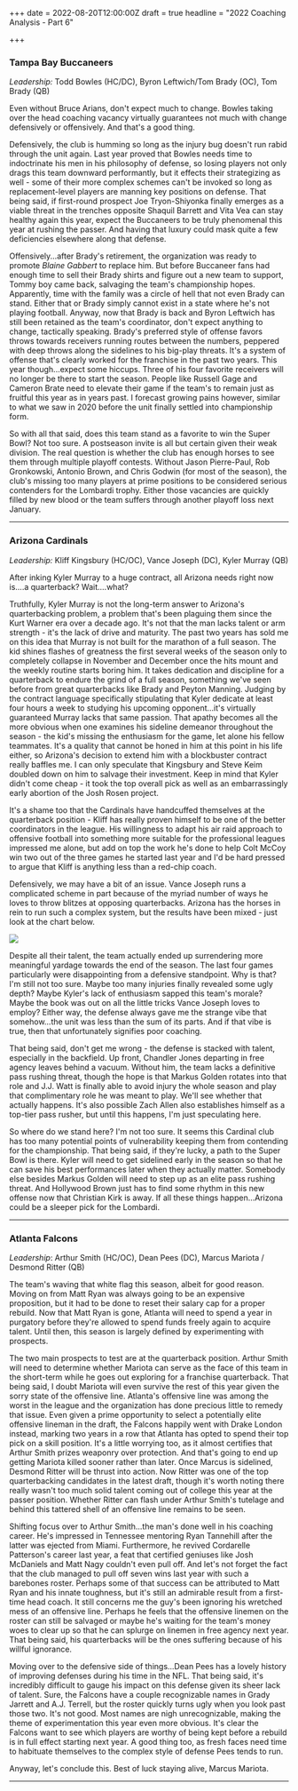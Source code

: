 +++
date = 2022-08-20T12:00:00Z
draft = true
headline = "2022 Coaching Analysis - Part 6"

+++
### Tampa Bay Buccaneers

_Leadership:_ Todd Bowles (HC/DC), Byron Leftwich/Tom Brady (OC), Tom Brady (QB)

Even without Bruce Arians, don't expect much to change. Bowles taking over the head coaching vacancy virtually guarantees not much with change defensively or offensively. And that's a good thing.

Defensively, the club is humming so long as the injury bug doesn't run rabid through the unit again. Last year proved that Bowles needs time to indoctrinate his men in his philosophy of defense, so losing players not only drags this team downward performantly, but it effects their strategizing as well - some of their more complex schemes can't be invoked so long as replacement-level players are manning key positions on defense. That being said, if first-round prospect Joe Tryon-Shiyonka finally emerges as a viable threat in the trenches opposite Shaquil Barrett and Vita Vea can stay healthy again this year, expect the Buccaneers to be truly phenomenal this year at rushing the passer. And having that luxury could mask quite a few deficiencies elsewhere along that defense.

Offensively...after Brady's retirement, the organization was ready to promote _Blaine Gabbert_ to replace him. But before Buccaneer fans had enough time to sell their Brady shirts and figure out a new team to support, Tommy boy came back, salvaging the team's championship hopes. Apparently, time with the family was a circle of hell that not even Brady can stand. Either that or Brady simply cannot exist in a state where he's not playing football. Anyway, now that Brady is back and Byron Leftwich has still been retained as the team's coordinator, don't expect anything to change, tactically speaking. Brady's preferred style of offense favors throws towards receivers running routes between the numbers, peppered with deep throws along the sidelines to his big-play threats. It's a system of offense that's clearly worked for the franchise in the past two years. This year though...expect some hiccups. Three of his four favorite receivers will no longer be there to start the season. People like Russell Gage and Cameron Brate need to elevate their game if the team's to remain just as fruitful this year as in years past. I forecast growing pains however, similar to what we saw in 2020 before the unit finally settled into championship form.

So with all that said, does this team stand as a favorite to win the Super Bowl? Not too sure. A postseason invite is all but certain given their weak division. The real question is whether the club has enough horses to see them through multiple playoff contests. Without Jason Pierre-Paul, Rob Gronkowski, Antonio Brown, and Chris Godwin (for most of the season), the club's missing too many players at prime positions to be considered serious contenders for the Lombardi trophy. Either those vacancies are quickly filled by new blood or the team suffers through another playoff loss next January.

***

### Arizona Cardinals

_Leadership:_ Kliff Kingsbury (HC/OC), Vance Joseph (DC), Kyler Murray (QB)

After inking Kyler Murray to a huge contract, all Arizona needs right now is....a quarterback? Wait....what?

Truthfully, Kyler Murray is not the long-term answer to Arizona's quarterbacking problem, a problem that's been plaguing them since the Kurt Warner era over a decade ago. It's not that the man lacks talent or arm strength - it's the lack of drive and maturity. The past two years has sold me on this idea that Murray is not built for the marathon of a full season. The kid shines flashes of greatness the first several weeks of the season only to completely collapse in November and December once the hits mount and the weekly routine starts boring him. It takes dedication and discipline for a quarterback to endure the grind of a full season, something we've seen before from great quarterbacks like Brady and Peyton Manning. Judging by the contract language specifically stipulating that Kyler dedicate at least four hours a week to studying his upcoming opponent...it's virtually guaranteed Murray lacks that same passion. That apathy becomes all the more obvious when one examines his sideline demeanor throughout the season - the kid's missing the enthusiasm for the game, let alone his fellow teammates. It's a quality that cannot be honed in him at this point in his life either, so Arizona's decision to extend him with a blockbuster contract really baffles me. I can only speculate that Kingsbury and Steve Keim doubled down on him to salvage their investment. Keep in mind that Kyler didn't come cheap - it took the top overall pick as well as an embarrassingly early abortion of the Josh Rosen project.

It's a shame too that the Cardinals have handcuffed themselves at the quarterback position - Kliff has really proven himself to be one of the better coordinators in the league. His willingness to adapt his air raid approach to offensive football into something more suitable for the professional leagues impressed me alone, but add on top the work he's done to help Colt McCoy win two out of the three games he started last year and I'd be hard pressed to argue that Kliff is anything less than a red-chip coach.

Defensively, we may have a bit of an issue. Vance Joseph runs a complicated scheme in part because of the myriad number of ways he loves to throw blitzes at opposing quarterbacks. Arizona has the horses in rein to run such a complex system, but the results have been mixed - just look at the chart below.

![](/uploads/arizonadefense.png)

Despite all their talent, the team actually ended up surrendering more meaningful yardage towards the end of the season. The last four games particularly were disappointing from a defensive standpoint. Why is that? I'm still not too sure. Maybe too many injuries finally revealed some ugly depth? Maybe Kyler's lack of enthusiasm sapped this team's morale?  Maybe the book was out on all the little tricks Vance Joseph loves to employ? Either way, the defense always gave me the strange vibe that somehow...the unit was less than the sum of its parts. And if that vibe is true, then that unfortunately signifies poor coaching.

That being said, don't get me wrong - the defense is stacked with talent, especially in the backfield. Up front, Chandler Jones departing in free agency leaves behind a vacuum. Without him, the team lacks a definitive pass rushing threat, though the hope is that Markus Golden rotates into that role and J.J. Watt is finally able to avoid injury the whole season and play that complimentary role he was meant to play. We'll see whether that actually happens. It's also possible Zach Allen also establishes himself as a top-tier pass rusher, but until this happens, I'm just speculating here.

So where do we stand here? I'm not too sure. It seems this Cardinal club has too many potential points of vulnerability keeping them from contending for the championship. That being said, if they're lucky, a path to the Super Bowl is there. Kyler will need to get sidelined early in the season so that he can save his best performances later when they actually matter. Somebody else besides Markus Golden will need to step up as an elite pass rushing threat. And Hollywood Brown just has to find some rhythm in this new offense now that Christian Kirk is away. If all these things happen...Arizona could be a sleeper pick for the Lombardi.

***

### Atlanta Falcons

_Leadership_: Arthur Smith (HC/OC), Dean Pees (DC), Marcus Mariota / Desmond Ritter (QB)

The team's waving that white flag this season, albeit for good reason. Moving on from Matt Ryan was always going to be an expensive proposition, but it had to be done to reset their salary cap for a proper rebuild. Now that Matt Ryan is gone, Atlanta will need to spend a year in purgatory before they're allowed to spend funds freely again to acquire talent. Until then, this season is largely defined by experimenting with prospects.

The two main prospects to test are at the quarterback position. Arthur Smith will need to determine whether Mariota can serve as the face of this team in the short-term while he goes out exploring for a franchise quarterback. That being said, I doubt Mariota will even survive the rest of this year given the sorry state of the offensive line. Atlanta's offensive line was among the worst in the league and the organization has done precious little to remedy that issue. Even given a prime opportunity to select a potentially elite offensive lineman in the draft, the Falcons happily went with Drake London instead, marking two years in a row that Atlanta has opted to spend their top pick on a skill position. It's a little worrying too, as it almost certifies that Arthur Smith prizes weaponry over protection. And that's going to end up getting Mariota killed sooner rather than later. Once Marcus is sidelined, Desmond Ritter will be thrust into action. Now Ritter was one of the top quarterbacking candidates in the latest draft, though it's worth noting there really wasn't too much solid talent coming out of college this year at the passer position. Whether Ritter can flash under Arthur Smith's tutelage and behind this tattered shell of an offensive line remains to be seen.

Shifting focus over to Arthur Smith...the man's done well in his coaching career. He's impressed in Tennessee mentoring Ryan Tannehill after the latter was ejected from Miami. Furthermore, he revived Cordarelle Patterson's career last year, a feat that certified geniuses like Josh McDaniels and Matt Nagy couldn't even pull off. And let's not forget the fact that the club managed to pull off seven wins last year with such a barebones roster. Perhaps some of that success can be attributed to Matt Ryan and his innate toughness, but it's still an admirable result from a first-time head coach. It still concerns me the guy's been ignoring his wretched mess of an offensive line. Perhaps he feels that the offensive linemen on the roster can still be salvaged or maybe he's waiting for the team's money woes to clear up so that he can splurge on linemen in free agency next year. That being said, his quarterbacks will be the ones suffering because of his willful ignorance.

Moving over to the defensive side of things...Dean Pees has a lovely history of improving defenses during his time in the NFL. That being said, it's incredibly difficult to gauge his impact on this defense given its sheer lack of talent. Sure, the Falcons have a couple recognizable names in Grady Jarrett and A.J. Terrell, but the roster quickly turns ugly when you look past those two. It's not good. Most names are nigh unrecognizable, making the theme of experimentation this year even more obvious. It's clear the Falcons want to see which players are worthy of being kept before a rebuild is in full effect starting next year. A good thing too, as fresh faces need time to habituate themselves to the complex style of defense Pees tends to run.

Anyway, let's conclude this. Best of luck staying alive, Marcus Mariota.

***